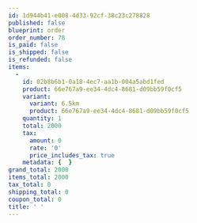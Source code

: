 ```yaml
---
id: 1d944b41-e008-4d33-92cf-38c23c278828
published: false
blueprint: order
order_number: 78
is_paid: false
is_shipped: false
is_refunded: false
items:
  -
    id: 02b8b6b1-0a18-4ec7-aa1b-004a5abd1fed
    product: 66e767a9-ee34-4dc4-8681-d09bb59f0cf5
    variant:
      variant: 6.5km
      product: 66e767a9-ee34-4dc4-8681-d09bb59f0cf5
    quantity: 1
    total: 2000
    tax:
      amount: 0
      rate: '0'
      price_includes_tax: true
    metadata: {  }
grand_total: 2000
items_total: 2000
tax_total: 0
shipping_total: 0
coupon_total: 0
title: ' '
---
```

